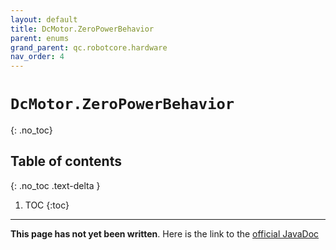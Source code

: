```yaml
---
layout: default
title: DcMotor.ZeroPowerBehavior
parent: enums
grand_parent: qc.robotcore.hardware
nav_order: 4
---
```

# `DcMotor.ZeroPowerBehavior`
{: .no_toc}

## Table of contents
{: .no_toc .text-delta }

1. TOC
{:toc}
---
**This page has not yet been written**. Here is the link to the [official JavaDoc](https://ftctechnh.github.io/ftc_app/doc/javadoc/com/qualcomm/robotcore/hardware/DcMotor.ZeroPowerBehavior.html)
        